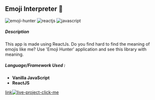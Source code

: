 ## Emoji Interpreter 🤪

![emoji-hunter](https://user-images.githubusercontent.com/49307371/210542180-cc7834fb-e08a-47a6-be9c-b651201f39b0.svg)
![reactjs](https://user-images.githubusercontent.com/49307371/210542324-8436eb33-598b-43b9-abf5-e4228f7903b3.svg)
![javascript](https://user-images.githubusercontent.com/49307371/210542345-7058920b-06cb-4daa-9878-6ec4935aead3.svg)

##### Description
This app is made using ReactJs. Do you find hard to find the meaning of emojis like me? Use 'Emoji Hunter' application and see this library with meaning.
##### Language/Framework Used : 
 - **Vanilla JavaScript**
 - **ReactJS**

[link![live-project-click-me](https://user-images.githubusercontent.com/49307371/210542487-060edcdb-c3e6-4b9e-8f20-081f3166d5f1.svg)](https://emojihunter.netlify.app/)
